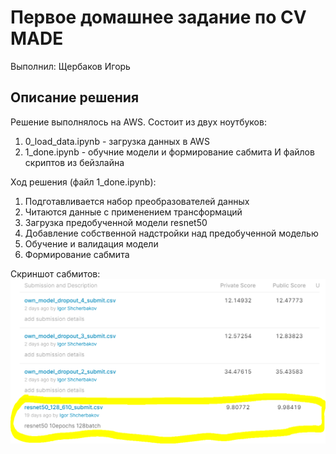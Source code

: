 # Первое домашнее задание по CV MADE
Выполнил: Щербаков Игорь

## Описание решения
Решение выполнялось на AWS. 
Состоит из двух ноутбуков:
1. 0_load_data.ipynb - загрузка данных в AWS
2. 1_done.ipynb - обучние модели и формирование сабмита
И файлов скриптов из бейзлайна

Ход решения (файл 1_done.ipynb):
1. Подготавливается набор преобразователей данных
2. Читаются данные с применением трансформаций
3. Загрузка предобученной модели resnet50
4. Добавление собственной надстройки над предобученной моделью
5. Обучение и валидация модели
6. Формирование сабмита


Скриншот сабмитов:
![Скриншот с LB](images/screen_lb.PNG)
